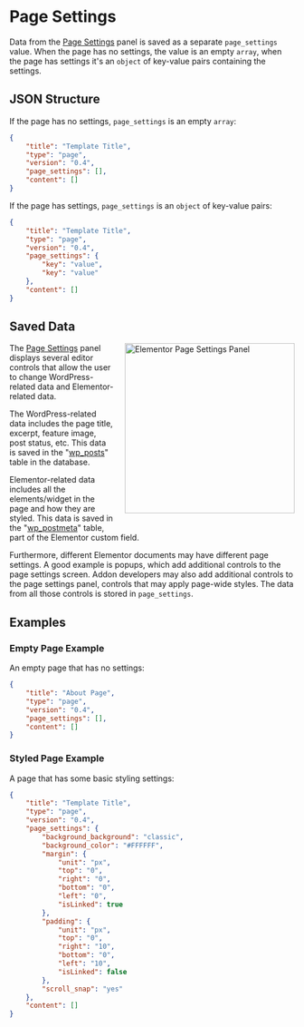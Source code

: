 # Page Settings

<Badge type="tip" vertical="top" text="Elementor Core" /> <Badge type="warning" vertical="top" text="Advanced" />

Data from the [Page Settings](./../editor/page-settings-panel/) panel is saved as a separate `page_settings` value. When the page has no settings, the value is an empty `array`, when the page has settings it's an `object` of key-value pairs containing the settings.

## JSON Structure

If the page has no settings, `page_settings` is an empty `array`:

```json
{
	"title": "Template Title",
	"type": "page",
	"version": "0.4",
	"page_settings": [],
	"content": []
}
```

If the page has settings, `page_settings` is an `object` of key-value pairs:

```json
{
	"title": "Template Title",
	"type": "page",
	"version": "0.4",
	"page_settings": {
		"key": "value",
		"key": "value"
	},
	"content": []
}
```

## Saved Data

<img :src="$withBase('/assets/img/page-settings-panel.png')" alt="Elementor Page Settings Panel" style="float: right; width: 300px; margin-left: 20px; margin-bottom: 20px;">

The [Page Settings](./../editor/page-settings-panel/) panel displays several editor controls that allow the user to change WordPress-related data and Elementor-related data.

The WordPress-related data includes the page title, excerpt, feature image, post status, etc. This data is saved in the "[wp_posts](https://codex.wordpress.org/Database_Description#Table:_wp_posts)" table in the database.

Elementor-related data includes all the elements/widget in the page and how they are styled. This data is saved in the "[wp_postmeta](https://codex.wordpress.org/Database_Description#Table:_wp_postmeta)" table, part of the Elementor custom field.

Furthermore, different Elementor documents may have different page settings. A good example is popups, which add additional controls to the page settings screen. Addon developers may also add additional controls to the page settings panel, controls that may apply page-wide styles. The data from all those controls is stored in `page_settings`.

## Examples

### Empty Page Example

An empty page that has no settings:

```json
{
	"title": "About Page",
	"type": "page",
	"version": "0.4",
	"page_settings": [],
	"content": []
}
```

### Styled Page Example

A page that has some basic styling settings:

```json
{
	"title": "Template Title",
	"type": "page",
	"version": "0.4",
	"page_settings": {
		"background_background": "classic",
		"background_color": "#FFFFFF",
		"margin": {
			"unit": "px",
			"top": "0",
			"right": "0",
			"bottom": "0",
			"left": "0",
			"isLinked": true
		},
		"padding": {
			"unit": "px",
			"top": "0",
			"right": "10",
			"bottom": "0",
			"left": "10",
			"isLinked": false
		},
		"scroll_snap": "yes"
	},
	"content": []
}
```
